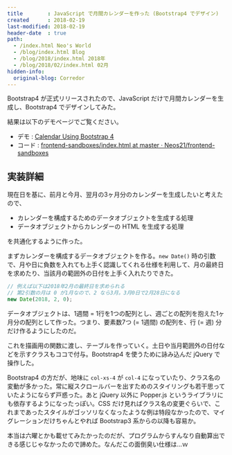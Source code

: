 ```yaml
---
title        : JavaScript で月間カレンダーを作った (Bootstrap4 でデザイン)
created      : 2018-02-19
last-modified: 2018-02-19
header-date  : true
path:
  - /index.html Neo's World
  - /blog/index.html Blog
  - /blog/2018/index.html 2018年
  - /blog/2018/02/index.html 02月
hidden-info:
  original-blog: Corredor
---
```


Bootstrap4 が正式リリースされたので、JavaScript だけで月間カレンダーを生成し、Bootstrap4 でデザインしてみた。

結果は以下のデモページでご覧ください。

- デモ : [Calendar Using Bootstrap 4](https://neos21.github.io/frontend-sandboxes/calendar-using-bootstrap4/index.html)
- コード : [frontend-sandboxes/index.html at master · Neos21/frontend-sandboxes](https://github.com/neos21/frontend-sandboxes/blob/master/calendar-using-bootstrap4/index.html)

## 実装詳細

現在日を基に、前月と今月、翌月の3ヶ月分のカレンダーを生成したいと考えたので、

- カレンダーを構成するためのデータオブジェクトを生成する処理
- データオブジェクトからカレンダーの HTML を生成する処理

を共通化するように作った。

まずカレンダーを構成するデータオブジェクトを作る。`new Date()` 時の引数で、月や日に負数を入れても上手く認識してくれる仕様を利用して、月の最終日を求めたり、当該月の範囲外の日付を上手く入れたりできた。

```javascript
// 例えば以下は2018年2月の最終日を求められる
// 第2引数の月は 0 が1月なので、2 なら3月。3月0日で2月28日になる
new Date(2018, 2, 0);
```

データオブジェクトは、1週間 = 1行を1つの配列とし、週ごとの配列を抱えた1ヶ月分の配列として作った。つまり、要素数7つ (= 1週間) の配列を、行 (= 週) 分だけ作るようにしたのだ。

これを描画用の関数に渡し、テーブルを作っていく。土日や当月範囲外の日付などを示すクラスもココで付与。Bootstrap4 を使うために詠み込んだ jQuery で操作した。

Bootstrap4 の方だが、地味に `col-xs-4` が `col-4` になっていたり、クラス名の変動が多かった。常に縦スクロールバーを出すためのスタイリングも若干思っていたようにならず戸惑った。あと jQuery 以外に Popper.js というライブラリにも依存するようになったっぽい。CSS だけ見ればクラス名の変更ぐらいで、これまであったスタイルがゴッソリなくなったような例は特段なかったので、マイグレーションだけちゃんとやれば Bootstrap3 系からの以降も容易か。

本当は六曜とかも載せてみたかったのだが、プログラムからすんなり自動算出できる感じじゃなかったので諦めた。なんだこの面倒臭い仕様は…ｗ
